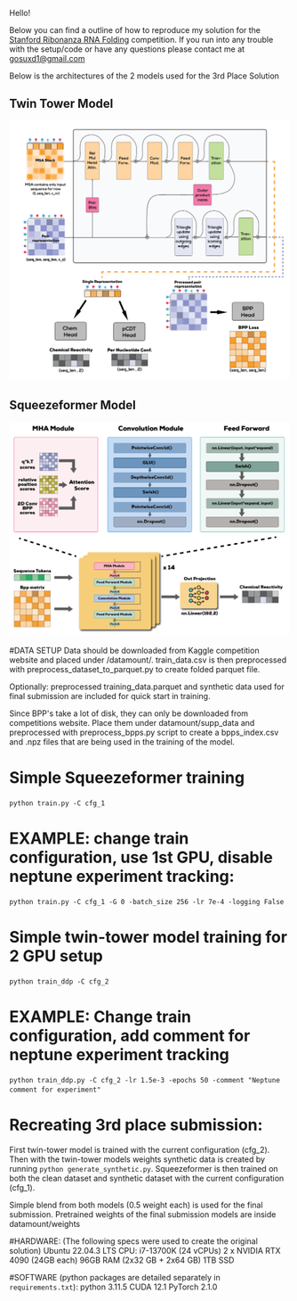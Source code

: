 Hello!

Below you can find a outline of how to reproduce my solution for the [Stanford Ribonanza RNA Folding](https://www.kaggle.com/competitions/stanford-ribonanza-rna-folding/overview) competition.
If you run into any trouble with the setup/code or have any questions please contact me at <gosuxd1@gmail.com>

Below is the architectures of the 2 models used for the 3rd Place Solution
## Twin Tower Model
![Twin Tower Model](twin_tower.jpg)
## Squeezeformer Model
![Squeezeformer Architecture](squeezeformer.jpg)

#DATA SETUP
Data should be downloaded from Kaggle competition website and placed under /datamount/.
train_data.csv is then preprocessed with preprocess_dataset_to_parquet.py to create folded parquet file.

Optionally: preprocessed training_data.parquet and synthetic data used for final submission are included for quick start in training.

Since BPP's take a lot of disk, they can only be downloaded from competitions website. Place them under datamount/supp_data and preprocessed with preprocess_bpps.py script to create a bpps_index.csv and .npz files that are being used in the training of the model.


# Simple Squeezeformer training
`python train.py -C cfg_1` 
 
# EXAMPLE: change train configuration, use 1st GPU, disable neptune experiment tracking:
`python train.py -C cfg_1 -G 0 -batch_size 256 -lr 7e-4 -logging False`

# Simple twin-tower model training for 2 GPU setup
`python train_ddp -C cfg_2`

# EXAMPLE: Change train configuration, add comment for neptune experiment tracking
`python train_ddp.py -C cfg_2 -lr 1.5e-3 -epochs 50 -comment "Neptune comment for experiment"`


# Recreating 3rd place submission:
First twin-tower model is trained with the current configuration (cfg_2). Then with the twin-tower models weights synthetic data is created by running `python generate_synthetic.py`. Squeezeformer is then trained on both the clean dataset and synthetic dataset with the current configuration (cfg_1).

Simple blend from both models (0.5 weight each) is used for the final submission.
Pretrained weights of the final submission models are inside datamount/weights


#HARDWARE: (The following specs were used to create the original solution)
Ubuntu 22.04.3 LTS
CPU: i7-13700K (24 vCPUs)
2 x NVIDIA RTX 4090 (24GB each)
96GB RAM (2x32 GB + 2x64 GB)
1TB SSD

#SOFTWARE (python packages are detailed separately in `requirements.txt`):
python                    3.11.5
CUDA                      12.1
PyTorch                   2.1.0
